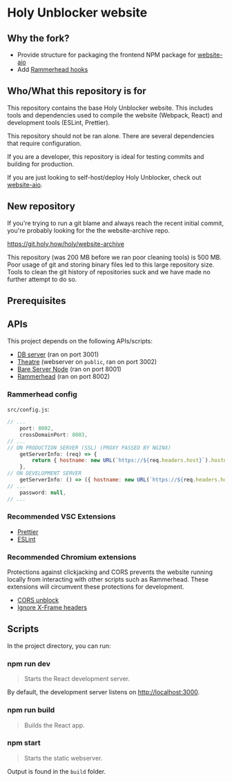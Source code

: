 # Holy Unblocker website

## Why the fork?

- Provide structure for packaging the frontend NPM package for [website-aio](https://github.com/holy-unblocker/website-aio)
- Add [Rammerhead hooks](./src/pages/compat/rammerhead.tsx)

## Who/What this repository is for

This repository contains the base Holy Unblocker website. This includes tools and dependencies used to compile the website (Webpack, React) and development tools (ESLint, Prettier).

This repository should not be ran alone. There are several dependencies that require configuration.

If you are a developer, this repository is ideal for testing commits and building for production.

If you are just looking to self-host/deploy Holy Unblocker, check out [website-aio](https://github.com/holy-unblocker/website-aio).

## New repository

If you're trying to run a git blame and always reach the recent initial commit, you're probably looking for the the website-archive repo.

https://git.holy.how/holy/website-archive

This repository (was 200 MB before we ran poor cleaning tools) is 500 MB. Poor usage of git and storing binary files led to this large repository size. Tools to clean the git history of repositories suck and we have made no further attempt to do so.

## Prerequisites

## APIs

This project depends on the following APIs/scripts:

- [DB server](https://github.com/holy-unblocker/db-server) (ran on port 3001)
- [Theatre](https://github.com/holy-unblocker/theatre) (webserver on `public`, ran on port 3002)
- [Bare Server Node](https://github.com/tomphttp/bare-server-node) (ran on port 8001)
- [Rammerhead](https://github.com/binary-person/rammerhead) (ran on port 8002)

### Rammerhead config

`src/config.js`:

```js
// ...
	port: 8002,
	crossDomainPort: 8003,
// ...
// ON PRODUCTION SERVER (SSL) (PROXY PASSED BY NGINX)
	getServerInfo: (req) => {
		return { hostname: new URL(`https://${req.headers.host}`).hostname, port: 443, crossDomainPort: 443, protocol: 'https:' };
	},
// ON DEVELOPMENT SERVER
	getServerInfo: () => ({ hostname: new URL(`https://${req.headers.host}`).hostname, port: 8002, crossDomainPort: 8002, protocol: 'http:' }),
// ...
	password: null,
// ...
```

### Recommended VSC Extensions

- [Prettier](https://marketplace.visualstudio.com/items?itemName=esbenp.prettier-vscode)
- [ESLint](https://marketplace.visualstudio.com/items?itemName=dbaeumer.vscode-eslint)

### Recommended Chromium extensions

Protections against clickjacking and CORS prevents the website running locally from interacting with other scripts such as Rammerhead. These extensions will circumvent these protections for development.

- [CORS unblock](https://chrome.google.com/webstore/detail/cors-unblock/lfhmikememgdcahcdlaciloancbhjino)
- [Ignore X-Frame headers](https://chrome.google.com/webstore/detail/ignore-x-frame-headers/gleekbfjekiniecknbkamfmkohkpodhe)

## Scripts

In the project directory, you can run:

### **npm run dev**

> Starts the React development server.

By default, the development server listens on [http://localhost:3000](http://localhost:3000).

### **npm run build**

> Builds the React app.

### **npm start**

> Starts the static webserver.

Output is found in the `build` folder.
